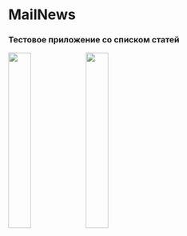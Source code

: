# MailNews
### Тестовое приложение со списком статей
<img src="https://user-images.githubusercontent.com/81743483/230400834-f558515b-0989-4cbe-8f6b-b3535f032996.png" width="30%">
<img src="https://user-images.githubusercontent.com/81743483/230400875-7737c699-fdbf-4824-8cf0-5141cc2cc5cb.png" width="30%">
